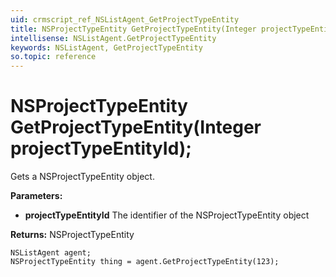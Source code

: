 ```yaml
---
uid: crmscript_ref_NSListAgent_GetProjectTypeEntity
title: NSProjectTypeEntity GetProjectTypeEntity(Integer projectTypeEntityId);
intellisense: NSListAgent.GetProjectTypeEntity
keywords: NSListAgent, GetProjectTypeEntity
so.topic: reference
---
```


# NSProjectTypeEntity GetProjectTypeEntity(Integer projectTypeEntityId);

Gets a NSProjectTypeEntity object.

**Parameters:**
 - **projectTypeEntityId** The identifier of the NSProjectTypeEntity object

**Returns:** NSProjectTypeEntity

```crmscript
NSListAgent agent;
NSProjectTypeEntity thing = agent.GetProjectTypeEntity(123);
```

